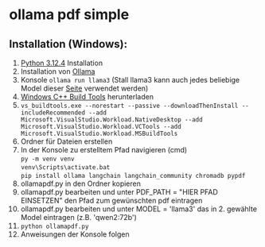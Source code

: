 # ollama pdf simple

## Installation (Windows):

1. [Python 3.12.4](https://www.python.org/downloads/) Installation
2. Installation von [Ollama](https://ollama.com/)
3. Konsole `ollama run llama3` (Stall llama3 kann auch jedes beliebige Model dieser [Seite](https://ollama.com/library) verwendet werden)
4. [Windows C++ Build Tools](https://visualstudio.microsoft.com/de/downloads/#build-tools-for-visual-studio-2022) herunterladen
5. `vs_buildtools.exe --norestart --passive --downloadThenInstall --includeRecommended --add Microsoft.VisualStudio.Workload.NativeDesktop --add Microsoft.VisualStudio.Workload.VCTools --add Microsoft.VisualStudio.Workload.MSBuildTools`
6. Ordner für Dateien erstellen
7. In der Konsole zu erstelltem Pfad navigieren (cmd)\
`py -m venv venv`\
`venv\Scripts\activate.bat`\
`pip install ollama langchain langchain_community chromadb pypdf`
8. ollamapdf.py in den Ordner kopieren
9. ollamapdf.py bearbeiten und unter PDF_PATH = "HIER PFAD EINSETZEN" den Pfad zum gewünschten pdf eintragen
10. ollamapdf.py bearbeiten und unter MODEL = 'llama3' das in 2. gewählte Model eintragen (z.B. 'qwen2:72b') 
11. `python ollamapdf.py`
12. Anweisungen der Konsole folgen

